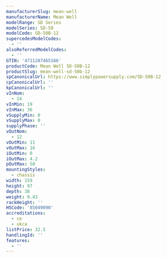 ```yaml
---
manufacturerSlug: mean-well
manufacturerName: Mean Well
modelRange: SD Series
modelSeries: SD-50
modelCode: SD-50B-12
supercedesModelCodes:
  - ''
alsoReferredModelCodes:
  - ''
GTIN: '4711287465166'
productCode: Mean Well SD-50B-12
productSlug: mean-well-sd-50b-12
spCanonicalUrl: https://www.simplypowersupply.com/SD-50B-12
cpCanonicalUrl: ''
kpCanonicalUrl: ''
vInNom:
  - 24
vInMin: 19
vInMax: 36
vSupplyMin: 0
vSupplyMax: 0
supplyPhase: ''
vOutNom:
  - 12
vOutMin: 11
vOutMax: 16
iOutMin: 0
iOutMax: 4.2
pOutMax: 50
mountingStyles:
  - chassis
width: 159
height: 97
depth: 38
weight: 0.43
rackHeight: ''
HSCode: '85049090'
accreditations:
  - ce
  - ukca
listPrice: 32.5
handlingId: ''
features:
  - ''
---
```

